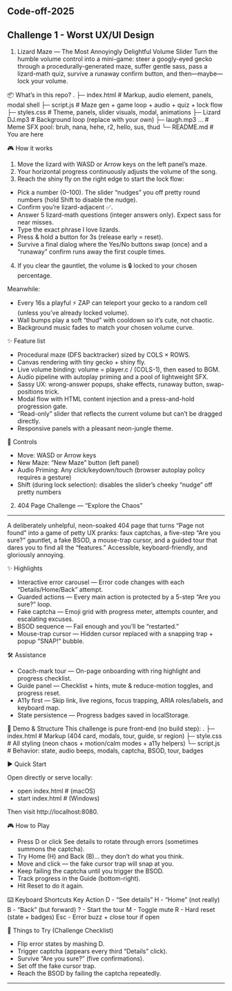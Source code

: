 ## Code-off-2025

## Challenge 1 - Worst UX/UI Design

1. Lizard Maze — The Most Annoyingly Delightful Volume Slider
Turn the humble volume control into a mini-game: steer a googly-eyed gecko through a procedurally-generated maze, suffer gentle sass, pass a lizard-math quiz, survive a runaway confirm button, and then—maybe—lock your volume. 

📦 What’s in this repo?
.
├─ index.html        # Markup, audio element, panels, modal shell
├─ script.js         # Maze gen + game loop + audio + quiz + lock flow
├─ styles.css        # Theme, panels, slider visuals, modal, animations
├─ Lizard DJ.mp3     # Background loop (replace with your own)
├─ laugh.mp3 ...     # Meme SFX pool: bruh, nana, hehe, r2, hello, sus, thud
└─ README.md         # You are here

🎮 How it works
1. Move the lizard with WASD or Arrow keys on the left panel’s maze.
2. Your horizontal progress continuously adjusts the volume of the song.
3. Reach the shiny fly on the right edge to start the lock flow:
  - Pick a number (0–100). The slider “nudges” you off pretty round numbers (hold Shift to disable the nudge).
  - Confirm you’re lizard-adjacent ✅.
  - Answer 5 lizard-math questions (integer answers only). Expect sass for near misses.
  - Type the exact phrase I love lizards.
  - Press & hold a button for 3s (release early = reset).
  - Survive a final dialog where the Yes/No buttons swap (once) and a “runaway” confirm runs away the first couple times.
4. If you clear the gauntlet, the volume is 🔒 locked to your chosen percentage.

Meanwhile:
- Every 16s a playful ⚡ ZAP can teleport your gecko to a random cell (unless you’ve already locked volume).
- Wall bumps play a soft “thud” with cooldown so it’s cute, not chaotic.
- Background music fades to match your chosen volume curve.

✨ Feature list
- Procedural maze (DFS backtracker) sized by COLS × ROWS.
- Canvas rendering with tiny gecko + shiny fly.
- Live volume binding: volume = player.c / (COLS-1), then eased to BGM.
- Audio pipeline with autoplay priming and a pool of lightweight SFX.
- Sassy UX: wrong-answer popups, shake effects, runaway button, swap-positions trick.
- Modal flow with HTML content injection and a press-and-hold progression gate.
- “Read-only” slider that reflects the current volume but can’t be dragged directly.
- Responsive panels with a pleasant neon-jungle theme.

🧩 Controls
- Move: WASD or Arrow keys
- New Maze: “New Maze” button (left panel)
- Audio Priming: Any click/keydown/touch (browser autoplay policy requires a gesture)
- Shift (during lock selection): disables the slider’s cheeky “nudge” off pretty numbers


2. 404 Page Challenge — “Explore the Chaos”

---
A deliberately unhelpful, neon-soaked 404 page that turns “Page not found” into a game of petty UX pranks: faux captchas, a five-step “Are you sure?” gauntlet, a fake BSOD, a mouse-trap cursor, and a guided tour that dares you to find all the “features.” 
Accessible, keyboard-friendly, and gloriously annoying.

✨ Highlights
- Interactive error carousel — Error code changes with each “Details/Home/Back” attempt.
- Guarded actions — Every main action is protected by a 5-step “Are you sure?” loop.
- Fake captcha — Emoji grid with progress meter, attempts counter, and escalating excuses.
- BSOD sequence — Fail enough and you’ll be “restarted.”
- Mouse-trap cursor — Hidden cursor replaced with a snapping trap + popup “SNAP!” bubble.

🛠️ Assistance
- Coach-mark tour — On-page onboarding with ring highlight and progress checklist.
- Guide panel — Checklist + hints, mute & reduce-motion toggles, and progress reset.
- A11y first — Skip link, live regions, focus trapping, ARIA roles/labels, and keyboard map.
- State persistence — Progress badges saved in localStorage.

🧩 Demo & Structure
This challenge is pure front-end (no build step):
.
├─ index.html     # Markup (404 card, modals, tour, guide, sr region)
├─ style.css      # All styling (neon chaos + motion/calm modes + a11y helpers)
└─ script.js      # Behavior: state, audio beeps, modals, captcha, BSOD, tour, badges

▶️ Quick Start

Open directly or serve locally:
- open index.html  # (macOS)
- start index.html # (Windows)

Then visit http://localhost:8080.

🎮 How to Play
- Press D or click See details to rotate through errors (sometimes summons the captcha).
- Try Home (H) and Back (B)… they don’t do what you think.
- Move and click — the fake cursor trap will snap at you.
- Keep failing the captcha until you trigger the BSOD.
- Track progress in the Guide (bottom-right).
- Hit Reset to do it again.

⌨️ Keyboard Shortcuts
Key	Action
D	 - “See details”
H	 - “Home” (not really)
B	- “Back” (but forward)
?	- Start the tour
M	- Toggle mute
R	- Hard reset (state + badges)
Esc	- Error buzz + close tour if open

🧪 Things to Try (Challenge Checklist)
- Flip error states by mashing D.
- Trigger captcha (appears every third “Details” click).
- Survive “Are you sure?” (five confirmations).
- Set off the fake cursor trap.
- Reach the BSOD by failing the captcha repeatedly.

---
